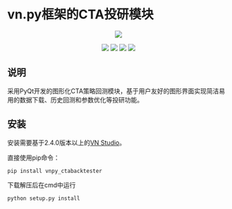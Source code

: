 # vn.py框架的CTA投研模块

<p align="center">
  <img src ="https://vnpy.oss-cn-shanghai.aliyuncs.com/vnpy-logo.png"/>
</p>

<p align="center">
    <img src ="https://img.shields.io/badge/version-1.0.1-blueviolet.svg"/>
    <img src ="https://img.shields.io/badge/platform-windows|linux|macos-yellow.svg"/>
    <img src ="https://img.shields.io/badge/python-3.7-blue.svg" />
    <img src ="https://img.shields.io/github/license/vnpy/vnpy.svg?color=orange"/>
</p>

## 说明

采用PyQt开发的图形化CTA策略回测模块，基于用户友好的图形界面实现简洁易用的数据下载、历史回测和参数优化等投研功能。

## 安装

安装需要基于2.4.0版本以上的[VN Studio](https://www.vnpy.com)。

直接使用pip命令：

```
pip install vnpy_ctabacktester
```

下载解压后在cmd中运行

```
python setup.py install
```
